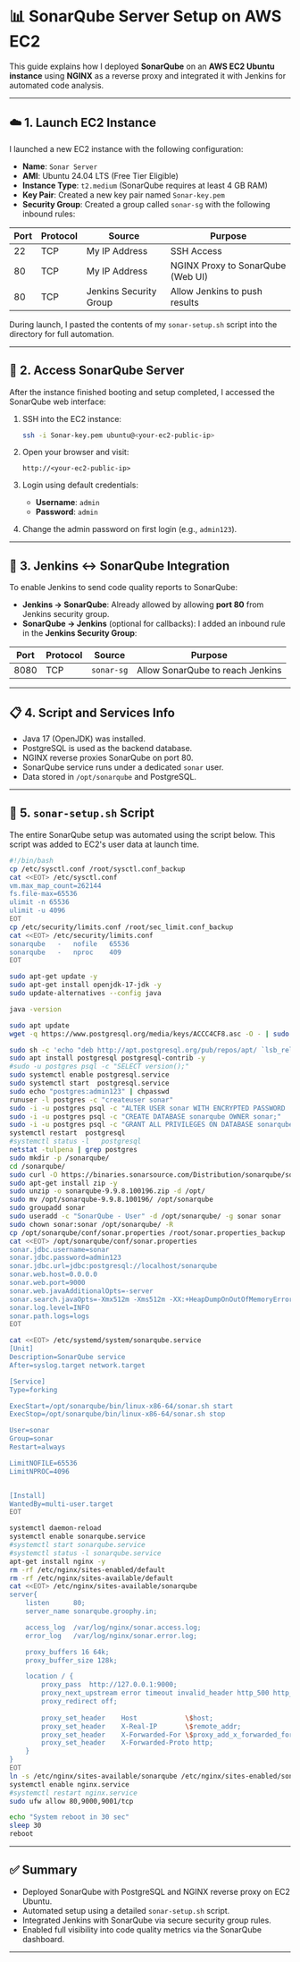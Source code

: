 # 📊 SonarQube Server Setup on AWS EC2

This guide explains how I deployed **SonarQube** on an **AWS EC2 Ubuntu instance** using **NGINX** as a reverse proxy and integrated it with Jenkins for automated code analysis.

---

## ☁️ 1. Launch EC2 Instance

I launched a new EC2 instance with the following configuration:

- **Name**: `Sonar Server`
- **AMI**: Ubuntu 24.04 LTS (Free Tier Eligible)
- **Instance Type**: `t2.medium` (SonarQube requires at least 4 GB RAM)
- **Key Pair**: Created a new key pair named `Sonar-key.pem`
- **Security Group**: Created a group called `sonar-sg` with the following inbound rules:

| Port | Protocol | Source                  | Purpose                          |
|------|----------|--------------------------|----------------------------------|
| 22   | TCP      | My IP Address            | SSH Access                       |
| 80   | TCP      | My IP Address            | NGINX Proxy to SonarQube (Web UI)|
| 80   | TCP      | Jenkins Security Group   | Allow Jenkins to push results    |

During launch, I pasted the contents of my `sonar-setup.sh` script into the directory for full automation.

---

## 🔧 2. Access SonarQube Server

After the instance finished booting and setup completed, I accessed the SonarQube web interface:

1. SSH into the EC2 instance:
   ```bash
   ssh -i Sonar-key.pem ubuntu@<your-ec2-public-ip>
   ```

2. Open your browser and visit:
   ```
   http://<your-ec2-public-ip>
   ```

3. Login using default credentials:
   - **Username**: `admin`
   - **Password**: `admin`

4. Change the admin password on first login (e.g., `admin123`).

---

## 🔁 3. Jenkins ↔ SonarQube Integration

To enable Jenkins to send code quality reports to SonarQube:

- **Jenkins → SonarQube**: Already allowed by allowing **port 80** from Jenkins security group.
- **SonarQube → Jenkins** (optional for callbacks): I added an inbound rule in the **Jenkins Security Group**:

| Port | Protocol | Source         | Purpose                      |
|------|----------|----------------|------------------------------|
| 8080 | TCP      | `sonar-sg`     | Allow SonarQube to reach Jenkins |

---

## 📋 4. Script and Services Info

- Java 17 (OpenJDK) was installed.
- PostgreSQL is used as the backend database.
- NGINX reverse proxies SonarQube on port 80.
- SonarQube service runs under a dedicated `sonar` user.
- Data stored in `/opt/sonarqube` and PostgreSQL.

---

## 📜 5. `sonar-setup.sh` Script

The entire SonarQube setup was automated using the script below. This script was added to EC2's user data at launch time.

```bash
#!/bin/bash
cp /etc/sysctl.conf /root/sysctl.conf_backup
cat <<EOT> /etc/sysctl.conf
vm.max_map_count=262144
fs.file-max=65536
ulimit -n 65536
ulimit -u 4096
EOT
cp /etc/security/limits.conf /root/sec_limit.conf_backup
cat <<EOT> /etc/security/limits.conf
sonarqube   -   nofile   65536
sonarqube   -   nproc    409
EOT

sudo apt-get update -y
sudo apt-get install openjdk-17-jdk -y
sudo update-alternatives --config java

java -version

sudo apt update
wget -q https://www.postgresql.org/media/keys/ACCC4CF8.asc -O - | sudo apt-key add -

sudo sh -c 'echo "deb http://apt.postgresql.org/pub/repos/apt/ `lsb_release -cs`-pgdg main" >> /etc/apt/sources.list.d/pgdg.list'
sudo apt install postgresql postgresql-contrib -y
#sudo -u postgres psql -c "SELECT version();"
sudo systemctl enable postgresql.service
sudo systemctl start  postgresql.service
sudo echo "postgres:admin123" | chpasswd
runuser -l postgres -c "createuser sonar"
sudo -i -u postgres psql -c "ALTER USER sonar WITH ENCRYPTED PASSWORD 'admin123';"
sudo -i -u postgres psql -c "CREATE DATABASE sonarqube OWNER sonar;"
sudo -i -u postgres psql -c "GRANT ALL PRIVILEGES ON DATABASE sonarqube to sonar;"
systemctl restart  postgresql
#systemctl status -l   postgresql
netstat -tulpena | grep postgres
sudo mkdir -p /sonarqube/
cd /sonarqube/
sudo curl -O https://binaries.sonarsource.com/Distribution/sonarqube/sonarqube-9.9.8.100196.zip
sudo apt-get install zip -y
sudo unzip -o sonarqube-9.9.8.100196.zip -d /opt/
sudo mv /opt/sonarqube-9.9.8.100196/ /opt/sonarqube
sudo groupadd sonar
sudo useradd -c "SonarQube - User" -d /opt/sonarqube/ -g sonar sonar
sudo chown sonar:sonar /opt/sonarqube/ -R
cp /opt/sonarqube/conf/sonar.properties /root/sonar.properties_backup
cat <<EOT> /opt/sonarqube/conf/sonar.properties
sonar.jdbc.username=sonar
sonar.jdbc.password=admin123
sonar.jdbc.url=jdbc:postgresql://localhost/sonarqube
sonar.web.host=0.0.0.0
sonar.web.port=9000
sonar.web.javaAdditionalOpts=-server
sonar.search.javaOpts=-Xmx512m -Xms512m -XX:+HeapDumpOnOutOfMemoryError
sonar.log.level=INFO
sonar.path.logs=logs
EOT

cat <<EOT> /etc/systemd/system/sonarqube.service
[Unit]
Description=SonarQube service
After=syslog.target network.target

[Service]
Type=forking

ExecStart=/opt/sonarqube/bin/linux-x86-64/sonar.sh start
ExecStop=/opt/sonarqube/bin/linux-x86-64/sonar.sh stop

User=sonar
Group=sonar
Restart=always

LimitNOFILE=65536
LimitNPROC=4096


[Install]
WantedBy=multi-user.target
EOT

systemctl daemon-reload
systemctl enable sonarqube.service
#systemctl start sonarqube.service
#systemctl status -l sonarqube.service
apt-get install nginx -y
rm -rf /etc/nginx/sites-enabled/default
rm -rf /etc/nginx/sites-available/default
cat <<EOT> /etc/nginx/sites-available/sonarqube
server{
    listen      80;
    server_name sonarqube.groophy.in;

    access_log  /var/log/nginx/sonar.access.log;
    error_log   /var/log/nginx/sonar.error.log;

    proxy_buffers 16 64k;
    proxy_buffer_size 128k;

    location / {
        proxy_pass  http://127.0.0.1:9000;
        proxy_next_upstream error timeout invalid_header http_500 http_502 http_503 http_504;
        proxy_redirect off;
              
        proxy_set_header    Host            \$host;
        proxy_set_header    X-Real-IP       \$remote_addr;
        proxy_set_header    X-Forwarded-For \$proxy_add_x_forwarded_for;
        proxy_set_header    X-Forwarded-Proto http;
    }
}
EOT
ln -s /etc/nginx/sites-available/sonarqube /etc/nginx/sites-enabled/sonarqube
systemctl enable nginx.service
#systemctl restart nginx.service
sudo ufw allow 80,9000,9001/tcp

echo "System reboot in 30 sec"
sleep 30
reboot
```

---

## ✅ Summary

- Deployed SonarQube with PostgreSQL and NGINX reverse proxy on EC2 Ubuntu.
- Automated setup using a detailed `sonar-setup.sh` script.
- Integrated Jenkins with SonarQube via secure security group rules.
- Enabled full visibility into code quality metrics via the SonarQube dashboard.
---
